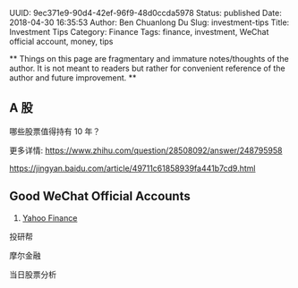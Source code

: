 UUID: 9ec371e9-90d4-42ef-96f9-48d0ccda5978
Status: published
Date: 2018-04-30 16:35:53
Author: Ben Chuanlong Du
Slug: investment-tips
Title: Investment Tips
Category: Finance
Tags: finance, investment, WeChat official account, money, tips

**
Things on this page are
fragmentary and immature notes/thoughts of the author.
It is not meant to readers
but rather for convenient reference of the author and future improvement.
**

## A 股

哪些股票值得持有 10 年？

更多详情: https://www.zhihu.com/question/28508092/answer/248795958

https://jingyan.baidu.com/article/49711c61858939fa441b7cd9.html

## Good WeChat Official Accounts

1. [Yahoo Finance](https://finance.yahoo.com/news/)

投研帮

摩尔金融

当日股票分析
